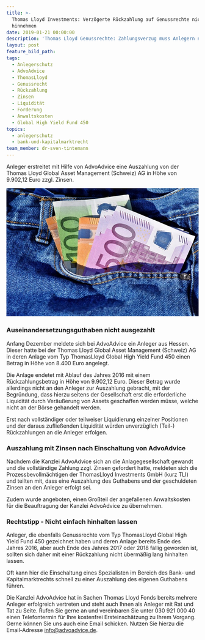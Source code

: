 ```yaml
---
title: >-
  Thomas Lloyd Investments: Verzögerte Rückzahlung auf Genussrechte nicht
  hinnehmen
date: 2019-01-21 00:00:00
description: 'Thomas Lloyd Genussrechte: Zahlungsverzug muss Anlegern nicht akzeptieren'
layout: post
feature_bild_path:
tags:
  - Anlegerschutz
  - AdvoAdvice
  - ThomasLloyd
  - Genussrecht
  - Rückzahlung
  - Zinsen
  - Liquidität
  - Forderung
  - Anwaltskosten
  - Global High Yield Fund 450
topics:
  - anlegerschutz
  - bank-und-kapitalmarktrecht
team_member: dr-sven-tintemann
---
```


Anleger erstreitet mit Hilfe von AdvoAdvice eine Auszahlung von der Thomas Lloyd Global Asset Management (Schweiz) AG in Höhe von 9.902,12 Euro zzgl. Zinsen.

![Geld zurück - Foto Pixabay](/uploads/money-3115984-640.jpg "Thomas Lloyd zahlt Anlegergelder aus")

### Auseinandersetzungsguthaben nicht ausgezahlt

Anfang Dezember meldete sich bei AdvoAdvice ein Anleger aus Hessen. Dieser hatte bei der Thomas Lloyd Global Asset Management (Schweiz) AG in deren Anlage vom Typ ThomasLloyd Global High Yield Fund 450 einen Betrag in Höhe von 8.400 Euro angelegt.

Die Anlage endetet mit Ablauf des Jahres 2016 mit einem Rückzahlungsbetrag in Höhe von 9.902,12 Euro. Dieser Betrag wurde allerdings nicht an den Anleger zur Auszahlung gebracht, mit der Begründung, dass hierzu seitens der Gesellschaft erst die erforderliche Liquidität durch Veräußerung von Assets geschaffen werden müsse, welche nicht an der Börse gehandelt werden.

Erst nach vollständiger oder teilweiser Liquidierung einzelner Positionen und der daraus zufließenden Liquidität würden unverzüglich (Teil-) Rückzahlungen an die Anleger erfolgen.

### Auszahlung mit Zinsen nach Einschaltung von AdvoAdvice

Nachdem die Kanzlei AdvoAdvice sich an die Anlagegesellschaft gewandt und die vollständige Zahlung zzgl. Zinsen gefordert hatte, meldeten sich die Prozessbevollmächtigen der ThomasLloyd Investments GmbH (kurz TLI) und teilten mit, dass eine Auszahlung des Guthabens und der geschuldeten Zinsen an den Anleger erfolgt sei.

Zudem wurde angeboten, einen Großteil der angefallenen Anwaltskosten für die Beauftragung der Kanzlei AdvoAdvice zu übernehmen.

### Rechtstipp - Nicht einfach hinhalten lassen

Anleger, die ebenfalls Genussrechte vom Typ ThomasLloyd Global High Yield Fund 450 gezeichnet haben und deren Anlage bereits Ende des Jahres 2016, aber auch Ende des Jahres 2017 oder 2018 fällig geworden ist, sollten sich daher mit einer Rückzahlung nicht übermäßig lang hinhalten lassen.

Oft kann hier die Einschaltung eines Spezialisten im Bereich des Bank- und Kapitalmarktrechts schnell zu einer Auszahlung des eigenen Guthabens führen.

Die Kanzlei AdvoAdvice hat in Sachen Thomas Lloyd Fonds bereits mehrere Anleger erfolgreich vertreten und steht auch Ihnen als Anleger mit Rat und Tat zu Seite. Rufen Sie gerne an und vereinbaren Sie unter 030 921 000 40 einen Telefontermin für Ihre kostenfrei Ersteinschätzung zu Ihrem Vorgang. Gerne können Sie uns auch eine Email schicken. Nutzen Sie hierzu die Email-Adresse info@advoadvice.de.